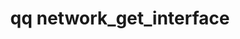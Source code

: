 ---
category: network
command: network_get_interface
optional_options:
- alternate: []
  help: The unique ID of the interface
  name: --interface-id
  required: false
permalink: /qq-cli-command-guide/network/network_get_interface.html
positional_options: []
sidebar: qq_cli_command_reference_sidebar
summary: This section explains how to use the <code>qq network_get_interface</code>
  command.
synopsis: Get configuration for the specified interface
title: qq network_get_interface
usage: qq network_get_interface [-h] [--interface-id INTERFACE_ID]
zendesk_source: qq CLI Command Guide

---
